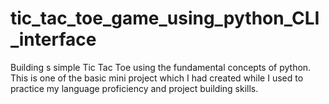 # tic_tac_toe_game_using_python_CLI_interface
 Building s simple Tic Tac Toe using the fundamental concepts of python. This is one of the basic mini project which I had created while I used to practice my language proficiency and project building skills.
